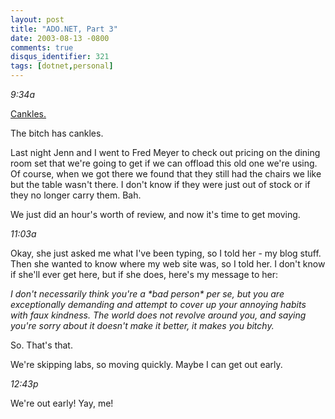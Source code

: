 ```yaml
---
layout: post
title: "ADO.NET, Part 3"
date: 2003-08-13 -0800
comments: true
disqus_identifier: 321
tags: [dotnet,personal]
---
```

<!--markdownlint-disable MD036 -->
*9:34a*

[Cankles.](http://stupidcollegekid.tripod.com/thestupidcollegekid/id29.html)

 The bitch has cankles.

 Last night Jenn and I went to Fred Meyer to check out pricing on the
dining room set that we're going to get if we can offload this old one
we're using. Of course, when we got there we found that they still had
the chairs we like but the table wasn't there. I don't know if they were
just out of stock or if they no longer carry them. Bah.

 We just did an hour's worth of review, and now it's time to get
moving.

 *11:03a*

 Okay, she just asked me what I've been typing, so I told her - my blog
stuff. Then she wanted to know where my web site was, so I told her. I
don't know if she'll ever get here, but if she does, here's my message
to her:

 *I don't necessarily think you're a \*bad person\* per se, but you are
exceptionally demanding and attempt to cover up your annoying habits
with faux kindness. The world does not revolve around you, and saying
you're sorry about it doesn't make it better, it makes you bitchy.*

 So. That's that.

 We're skipping labs, so moving quickly. Maybe I can get out early.

 *12:43p*

 We're out early! Yay, me!
